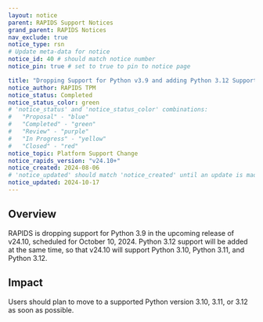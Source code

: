 ```yaml
---
layout: notice
parent: RAPIDS Support Notices
grand_parent: RAPIDS Notices
nav_exclude: true
notice_type: rsn
# Update meta-data for notice
notice_id: 40 # should match notice number
notice_pin: true # set to true to pin to notice page

title: "Dropping Support for Python v3.9 and adding Python 3.12 Support in v24.10"
notice_author: RAPIDS TPM
notice_status: Completed
notice_status_color: green
# 'notice_status' and 'notice_status_color' combinations:
#   "Proposal" - "blue"
#   "Completed" - "green"
#   "Review" - "purple"
#   "In Progress" - "yellow"
#   "Closed" - "red"
notice_topic: Platform Support Change
notice_rapids_version: "v24.10+"
notice_created: 2024-08-06
# 'notice_updated' should match 'notice_created' until an update is made
notice_updated: 2024-10-17
---
```


## Overview

RAPIDS is dropping support for Python 3.9 in the upcoming release of v24.10, scheduled for October 10, 2024.  Python 3.12 support will be added at the same time, so that v24.10 will support Python 3.10, Python 3.11, and Python 3.12.


## Impact

Users should plan to move to a supported Python version 3.10, 3.11, or 3.12 as soon as possible.

